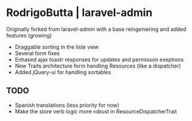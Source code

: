 RodrigoButta | laravel-admin
=====

Originally forked from laravel-admin with a base reingeniering and added features (growing)

- Draggable sorting in the liste view
- Several form fixes
- Enhased ajax toastr responses for updates and permisson exeptions
- New Traits architecture form handling Resources (like a dispatcher)
- Added jQuery-ui for handling sortables

## TODO

- Spanish translations (less priority for now)
- Make the store verb logic more robust in ResourceDispatcherTrait

